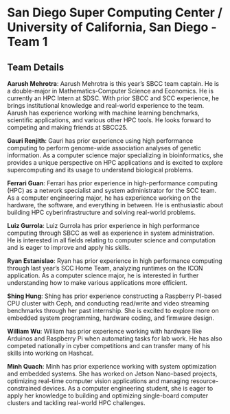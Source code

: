 # San Diego Super Computing Center / University of California, San Diego - Team 1



## Team Details

**Aarush Mehrotra**: Aarush Mehrotra is this year’s SBCC team captain. He is a double-major in
Mathematics-Computer Science and Economics. He is currently an HPC Intern at SDSC. With
prior SBCC and SCC experience, he brings institutional knowledge and real-world experience to
the team. Aarush has experience working with machine learning benchmarks, scientific
applications, and various other HPC tools. He looks forward to competing and making friends at
SBCC25.

**Gauri Renjith**: Gauri has prior experience using high performance computing to perform
genome-wide association analyses of genetic information. As a computer science major
specializing in bioinformatics, she provides a unique perspective on HPC applications and is
excited to explore supercomputing and its usage to understand biological problems.

**Ferrari Guan**: Ferrari has prior experience in high-performance computing (HPC) as a network
specialist and system administrator for the SCC team. As a computer engineering major, he has
experience working on the hardware, the software, and everything in between. He is enthusiastic
about building HPC cyberinfrastructure and solving real-world problems.

**Luiz Gurrola**: Luiz Gurrola has prior experience in high performance computing through SBCC
as well as experience in system administration. He is interested in all fields relating to computer
science and computation and is eager to improve and apply his skills.


**Ryan Estanislao**: Ryan has prior experience in high performance computing through last year’s
SCC Home Team, analyzing runtimes on the ICON application. As a computer science major, he
is interested in further understanding how to make various applications more efficient.

**Shing Hung**: Shing has prior experience constructing a Raspberry PI-based CPU cluster with
Ceph, and conducting read/write and video streaming benchmarks through her past internship.
She is excited to explore more on embedded system programming, hardware coding, and
firmware design.

**William Wu**: William has prior experience working with hardware like Arduinos and Raspberry
Pi when automating tasks for lab work. He has also competed nationally in cyber competitions
and can transfer many of his skills into working on Hashcat.

**Minh Quach**: Minh has prior experience working with system optimization and embedded
systems. She has worked on Jetson Nano-based projects, optimizing real-time computer vision
applications and managing resource-constrained devices. As a computer engineering student, she
is eager to apply her knowledge to building and optimizing single-board computer clusters and
tackling real-world HPC challenges.
